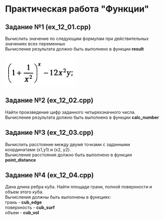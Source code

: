 # Практическая работа "Функции"

## Задание №1 (ex_12_01.cpp)
Вычислить значение по следующим формулам при действительных значениях всех переменных <br>
Вычисление результата должно быть выполнено в функции **result**

![Image alt](ex_12_01.png)

## Задание №2 (ex_12_02.cpp)
Найти произведение цифр заданного четырехзначного числа.<br>
Вычисление результата должно быть выполнено в функции **calc_number**


## Задание №3 (ex_12_03.cpp)
Вычислить расстояние между двумя точками с заданными координатами (x1,y1) и (х2, у2).<br>
Вычисление расстояния должно быть выполнено в функции **point_distance**

## Задание №4 (ex_12_04.cpp)
Дана длина ребра куба. Найти площади грани, полной поверхности и объем этого куба.<br>
Вычисления должны быть выполнены в функциях:<br>
грань - **cub_edge** <br>
поверхность - **cub_surf** <br>
объем - **cub_vol**
